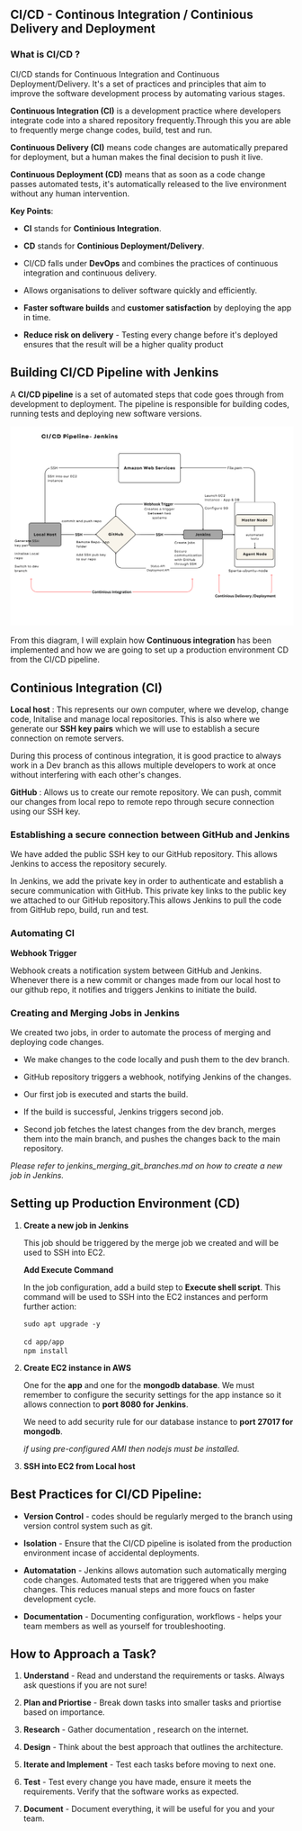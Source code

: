 ## CI/CD - Continous Integration / Continious Delivery and Deployment

### What is CI/CD ?

CI/CD stands for Continuous Integration and Continuous Deployment/Delivery. It's a set of practices and principles that aim to improve the software development process by automating various stages.

**Continuous Integration (CI)** is a development practice where developers integrate code into a shared repository frequently.Through this you are able to frequently merge change codes, build, test and run.

**Continuous Delivery (CI)** means code changes are automatically prepared for deployment, but a human makes the final decision to push it live.

**Continuous Deployment (CD)** means that as soon as a code change passes automated tests, it's automatically released to the live environment without any human intervention.

**Key Points**:
- **CI** stands for **Continious Integration**. 
  
- **CD** stands for **Continious Deployment/Delivery**. 
  
- CI/CD falls under **DevOps** and combines the practices of continuous integration and continuous delivery. 

- Allows organisations to deliver software quickly and efficiently.

- **Faster software builds** and **customer satisfaction** by deploying the app in time. 

- **Reduce risk on delivery** - Testing every change before it's deployed ensures that the result will be a higher quality product

## Building CI/CD Pipeline with Jenkins

A **CI/CD pipeline** is a set of automated steps that code goes through from development to deployment. The pipeline is responsible for building codes, running tests and deploying new software versions.

![Alt text](images/cicd_diagram2.png)

From this diagram, I will explain how **Continuous integration** has been implemented and how we are going to set up a production environment CD from the CI/CD pipeline. 

## Continious Integration (CI)

**Local host** : This represents our own computer, where we develop, change code, Initalise and manage local repositories. This is also where we generate our **SSH key pairs** which we will use to establish a secure connection on remote servers. 
<br> 

During this process of continous integration, it is good practice to always work in a Dev branch as this allows multiple developers to work at once without interfering with each other's changes.


**GitHub** : Allows us to create our remote repository. We can push, commit our changes from local repo to remote repo through secure connection using our SSH key. 
<br> 

### Establishing a secure connection between GitHub and Jenkins

We have added the public SSH key to our GitHub repository. This allows Jenkins to access the repository securely.

 In Jenkins, we add the private key in order to authenticate and establish a secure communication with GitHub. This private key links to the public key we attached to our GitHub repository.This allows Jenkins to  pull the code from GitHub repo, build, run and test. 

### Automating CI

**Webhook Trigger** 

Webhook creats a notification system between GitHub and Jenkins. Whenever there is a new commit or changes made from our local host to our github repo, it notifies and triggers Jenkins to initiate the build. 

### Creating and Merging Jobs in Jenkins 

We created two jobs, in order to automate the process of merging and deploying code changes.

- We make changes to the code locally and push them to the dev branch.

- GitHub repository triggers a webhook, notifying Jenkins of the changes.

- Our first job is executed and starts the build.
  
- If the build is successful, Jenkins triggers second job.
  
- Second job fetches the latest changes from the dev branch, merges them into the main branch, and pushes the changes back to the main repository.

*Please refer to jenkins_merging_git_branches.md on how to create a new job in Jenkins.*

## Setting up Production Environment (CD)

1. **Create a new job in Jenkins** 
   
   This job should be triggered by the merge job we created and will be used to SSH into EC2.

   **Add Execute Command**

   In the job configuration, add a build step to **Execute shell script**. This command will be used to SSH into the EC2 instances and perform further action: 

   ```
   sudo apt upgrade -y 

   cd app/app
   npm install
   ```


2. **Create EC2 instance in AWS**
   
   One for the **app** and one for the **mongodb database**. We must remember to configure the security settings for the app instance so it allows connection to **port 8080 for Jenkins**. 

   We need to add security rule for our database instance to **port 27017 for mongodb**.

   *if using pre-configured AMI then nodejs must be installed.*

3. **SSH into EC2 from Local host**
   

## Best Practices for CI/CD Pipeline:

- **Version Control** - codes should be regularly merged to the branch using version control system such as git. 

- **Isolation** - Ensure that the CI/CD pipeline is isolated from the production environment incase of accidental deployments. 

- **Automatation** - Jenkins allows automation such automatically merging code changes. Automated tests that are triggered when you make changes. This reduces manual steps and more foucs on faster development cycle. 

- **Documentation** - Documenting configuration, workflows - helps your team members as well as yourself for troubleshooting.

## How to Approach a Task?

1) **Understand** - Read and understand the requirements or tasks. Always ask questions if you are not sure!

2) **Plan and Priortise** - Break down tasks into smaller tasks and priortise based on importance. 

3) **Research** - Gather documentation , research on the internet.

4) **Design** - Think about the best approach that outlines the architecture.
   
5) **Iterate and Implement** - Test each tasks before moving to next one. 

6) **Test** - Test every change you have made, ensure it meets the requirements. Verify that the software works as expected.

7) **Document** - Document everything, it will be useful for you and your team. 